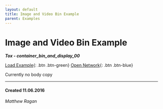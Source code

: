 ```yaml
---
layout: default
title: Image and Video Bin Example
parent: Examples
---
```


# Image and Video Bin Example
***Tox - container_bin_and_display_00***  

[Load Example](?remoteTox=){: .btn .btn-green} [Open Network](?openNetwork=True){: .btn .btn-blue}

Currently no body copy 

---
#### Created 11.06.2016
*Matthew Ragan*